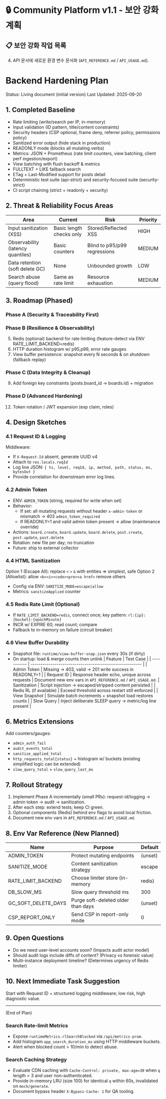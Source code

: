 # 🔒 Community Platform v1.1 - 보안 강화 계획

## 📋 보안 강화 작업 목록

4. API 문서에 새로운 환경 변수 문서화 (`API_REFERENCE.md` / `API_USAGE.md`).
# Backend Hardening Plan

Status: Living document (initial version)
Last Updated: 2025-09-20

## 1. Completed Baseline
- Rate limiting (write/search per IP, in-memory)
- Input validation (ID pattern, title/content constraints)
- Security headers (CSP optional, frame deny, referrer policy, permissions policy)
- Sanitized error output (hide stack in production)
- READONLY mode (blocks all mutating verbs)
- Metrics: JSON + Prometheus (rate limit counters, view batching, client perf ingestion/export)
- View batching with flush backoff & metrics
- FULLTEXT + LIKE fallback search
- ETag + Last-Modified support for posts detail
- Deterministic test suite (api-strict) and security-focused suite (security-strict)
- CI script chaining (strict + readonly + security)

## 2. Threat & Reliability Focus Areas
| Area                              | Current                  | Risk                         | Priority |
| --------------------------------- | ------------------------ | ---------------------------- | -------- |
| Input sanitization (XSS)          | Basic length checks only | Stored/Reflected XSS         | HIGH     |
| Observability (latency quantiles) | Basic counters           | Blind to p95/p99 regressions | MEDIUM   |
| Data retention (soft delete GC)   | None                     | Unbounded growth             | LOW      |
| Search abuse (query flood)        | Same as rate limit       | Resource exhaustion          | MEDIUM   |
## 3. Roadmap (Phased)
### Phase A (Security & Traceability First)
### Phase B (Resilience & Observability)
5. Redis (optional) backend for rate limiting (feature-detect via ENV RATE_LIMIT_BACKEND=redis)
6. HTTP duration histogram w/ p95,p99, error rate gauges
7. View buffer persistence: snapshot every N seconds & on shutdown (fallback replay)
### Phase C (Data Integrity & Cleanup)
9. Add foreign key constraints (posts.board_id -> boards.id) + migration
### Phase D (Advanced Hardening)
12. Token rotation / JWT expansion (exp claim, roles)

## 4. Design Sketches
### 4.1 Request ID & Logging
Middleware:
- If `X-Request-Id` absent, generate UUID v4
- Attach to `res.locals.reqId`
- Log line JSON: `{ ts, level, reqId, ip, method, path, status, ms, bytesOut }`
- Provide correlation for downstream error log lines.

### 4.2 Admin Token
- ENV: `ADMIN_TOKEN` (string, required for write when set)
- Behavior:
  - If set: all mutating requests without header `x-admin-token` or mismatch -> 403 `admin_token_required`
  - If READONLY=1 and valid admin token present -> allow (maintenance override)
- Actions: `board.create`, `board.update`, `board.delete`, `post.create`, `post.update`, `post.delete`
- Rotation: new file per day; no truncation
- Future: ship to external collector

### 4.4 HTML Sanitization
Option 1 (Escape All): replace `<` `>` `&` with entities => simplest, safe
Option 2 (Allowlist): allow `<b><i><code><pre><a href>` remove others
- Config via ENV: `SANITIZE_MODE=escape|allow`
- Metrics: `sanitizeApplied` counter

### 4.5 Redis Rate Limit (Optional)
- If `RATE_LIMIT_BACKEND=redis`, connect once; key pattern: `rl:{ip}:{bucket}:{epochMinute}`
- INCR w/ EXPIRE 60; read count; compare
- Fallback to in-memory on failure (circuit breaker)

### 4.6 View Buffer Durability
- Snapshot file: `runtime/view-buffer-snap.json` every 30s (if dirty)
- On startup: load & merge counts then unlink
| Feature     | Test Case                                                |
| ----------- | -------------------------------------------------------- |
| Admin Token | Missing -> 403, valid -> 201 write success in READONLY=1 |
| Request ID  | Response header echo, unique across requests             |
 Document new env vars in `API_REFERENCE.md` / `API_USAGE.md`.
| Sanitization            | Script injection -> escaped/stripped content persisted    |
| Redis RL (if available) | Exceed threshold across restart still enforced            |
| View Snapshot           | Simulate batch increments + snapshot load restores counts |
| Slow Query              | Inject deliberate SLEEP query -> metric/log line present  |

## 6. Metrics Extensions
Add counters/gauges:
- `admin_auth_fail`
- `audit_events_total`
- `sanitize_applied_total`
- `http_requests_total{status}` + histogram w/ buckets (existing simplified logic can be extended)
- `slow_query_total` + `slow_query_last_ms`

## 7. Rollout Strategy
1. Implement Phase A incrementally (small PRs): request-id/logging -> admin token -> audit -> sanitization.
2. After each step: extend tests; keep CI green.
3. Optional components (Redis) behind env flags to avoid local friction.
4. Document new env vars in `API_REFERENCE.md` / `API_USAGE.md`.

## 8. Env Var Reference (New Planned)
| Name                | Purpose                            | Default |
| ------------------- | ---------------------------------- | ------- |
| ADMIN_TOKEN         | Protect mutating endpoints         | (unset) |
| SANITIZE_MODE       | Content sanitization strategy      | escape  |
| RATE_LIMIT_BACKEND  | Choose limiter store (in-memory    | redis)  | in-memory |
| DB_SLOW_MS          | Slow query threshold ms            | 300     |
| GC_SOFT_DELETE_DAYS | Purge soft-deleted older than days | (unset) |
| CSP_REPORT_ONLY     | Send CSP in report-only mode       | 0       |

## 9. Open Questions
- Do we need user-level accounts soon? (Impacts audit actor model)
- Should audit logs include diffs of content? (Privacy vs forensic value)
- Multi-instance deployment timeline? (Determines urgency of Redis limiter)

## 10. Next Immediate Task Suggestion
Start with Request ID + structured logging middleware; low risk, high diagnostic value.

---
(End of Plan)


### Search Rate-limit Metrics
- Expose `runtimeMetrics.rlSearchBlocked` via `/api/metrics-prom`.
- Add histogram `app_search_duration_ms` using HTTP middleware buckets.
- Alert when blocked count > 10/min to detect abuse.


### Search Caching Strategy
- Evaluate CDN caching with `Cache-Control: private, max-age=30` when `q` length > 3 and user non-authenticated.
- Provide in-memory LRU (size 100) for identical `q` within 60s, invalidated on `mock/generate`.
- Document bypass header `X-Bypass-Cache: 1` for QA tooling.

